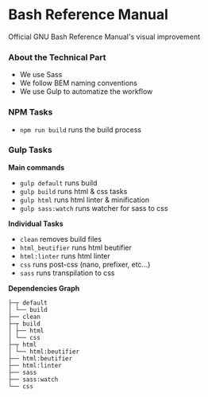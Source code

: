 # Bash Reference Manual
Official GNU Bash Reference Manual's visual improvement

### About the Technical Part
- We use Sass
- We follow BEM naming conventions
- We use Gulp to automatize the workflow


### NPM Tasks

- `npm run build` runs the build process

### Gulp Tasks

**Main commands**
- `gulp default` runs build
- `gulp build` runs html & css tasks
- `gulp html` runs html linter & minification
- `gulp sass:watch` runs watcher for sass to css

**Individual Tasks**
- `clean` removes build files
- `html_beutifier` runs html beutifier
- `html:linter` runs html linter
- `css` runs post-css (nano, prefixer, etc...)
- `sass` runs transpilation to css

**Dependencies Graph**
```
├─┬ default
│ └── build
├── clean
├─┬ build
│ ├── html
│ └── css
├─┬ html
│ └── html:beutifier
├── html:beutifier
├── html:linter
├── sass
├── sass:watch
└── css
```